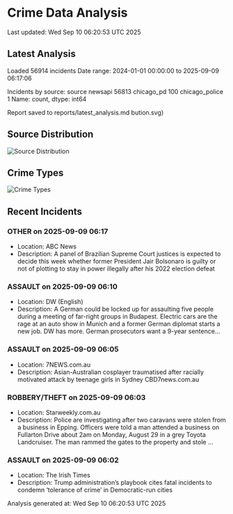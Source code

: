 # Crime Data Analysis
Last updated: Wed Sep 10 06:20:53 UTC 2025

## Latest Analysis

Loaded 56914 incidents
Date range: 2024-01-01 00:00:00 to 2025-09-09 06:17:06

Incidents by source:
source
newsapi           56813
chicago_pd          100
chicago_police        1
Name: count, dtype: int64

Report saved to reports/latest_analysis.md
bution.svg)

## Source Distribution
![Source Distribution](images/source_distribution.svg)

## Crime Types
![Crime Types](images/crime_types.svg)

## Recent Incidents

### OTHER on 2025-09-09 06:17
- Location: ABC News
- Description: A panel of Brazilian Supreme Court justices is expected to decide this week whether former President Jair Bolsonaro is guilty or not of plotting to stay in power illegally after his 2022 election defeat


### ASSAULT on 2025-09-09 06:10
- Location: DW (English)
- Description: A German could be locked up for assaulting five people during a meeting of far-right groups in Budapest. Electric cars are the rage at an auto show in Munich and a former German diplomat starts a new job. DW has more. German prosecutors want a 9-year sentence…


### ASSAULT on 2025-09-09 06:05
- Location: 7NEWS.com.au
- Description: Asian-Australian cosplayer traumatised after racially motivated attack by teenage girls in Sydney CBD7news.com.au


### ROBBERY/THEFT on 2025-09-09 06:03
- Location: Starweekly.com.au
- Description: Police are investigating after two caravans were stolen from a business in Epping. Officers were told a man attended a business on Fullarton Drive about 2am on Monday, August 29 in a grey Toyota Landcruiser. The man rammed the gates to the property and stole …


### ASSAULT on 2025-09-09 06:02
- Location: The Irish Times
- Description: Trump administration’s playbook cites fatal incidents to condemn ‘tolerance of crime’ in Democratic-run cities

Analysis generated at: Wed Sep 10 06:20:53 UTC 2025

